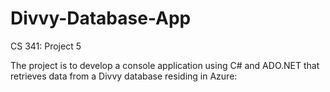 # Divvy-Database-App
CS 341: Project 5

The project is to develop a console application using C# and ADO.NET that retrieves data from a Divvy database residing in Azure: 

